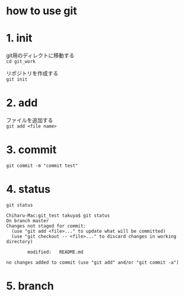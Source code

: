# how to use git

# 1. init

git用のディレクトに移動する  
`cd git_work`

リポジトリを作成する  
`git init` 

# 2. add 
ファイルを追加する  
`git add <file name> `

# 3. commit
`git commit -m "commit test"`

# 4. status
`git status`

    Chiharu-Mac:git_test takuya$ git status
    On branch master
    Changes not staged for commit:
      (use "git add <file>..." to update what will be committed)
      (use "git checkout -- <file>..." to discard changes in working directory)
    
        	modified:   README.md
    
    no changes added to commit (use "git add" and/or "git commit -a")

# 5. branch


